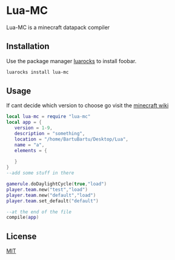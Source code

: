 # Lua-MC

Lua-MC is a minecraft datapack compiler 

## Installation

Use the package manager [luarocks](luarocks.org) to install foobar.

```bash
luarocks install lua-mc
```

## Usage

If cant decide which version to choose go visit the [minecraft wiki](https://minecraft.fandom.com/wiki/Data_pack#Pack_format) 

```lua
local lua-mc = require "lua-mc"
local app = {
   version = 1-9,
   description = "something",
   location = "/home/BartuBartu/Desktop/Lua",
   name = "a",
   elements = {
       
   }
}
--add some stuff in there

gamerule.doDaylightCycle(true,"load")
player.team.new("test","load")
player.team.new("default","load")
player.team.set_default("default")

--at the end of the file
compile(app)
```



## License
[MIT](https://choosealicense.com/licenses/mit/)